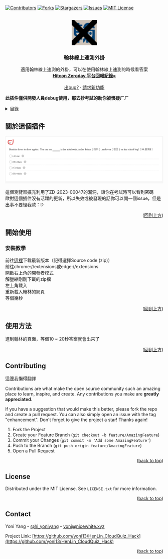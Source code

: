 <!-- Improved compatibility of back to top link: See: https://github.com/othneildrew/Best-README-Template/pull/73 -->
<a name="readme-top"></a>
<!--
*** Thanks for checking out the Best-README-Template. If you have a suggestion
*** that would make this better, please fork the repo and create a pull request
*** or simply open an issue with the tag "enhancement".
*** Don't forget to give the project a star!
*** Thanks again! Now go create something AMAZING! :D
-->



<!-- PROJECT SHIELDS -->
<!--
*** I'm using markdown "reference style" links for readability.
*** Reference links are enclosed in brackets [ ] instead of parentheses ( ).
*** See the bottom of this document for the declaration of the reference variables
*** for contributors-url, forks-url, etc. This is an optional, concise syntax you may use.
*** https://www.markdownguide.org/basic-syntax/#reference-style-links
-->
[![Contributors][contributors-shield]][contributors-url]
[![Forks][forks-shield]][forks-url]
[![Stargazers][stars-shield]][stars-url]
[![Issues][issues-shield]][issues-url]
[![MIT License][license-shield]][license-url]



<!-- PROJECT LOGO -->
<br />
<div align="center">
  <a href="https://github.com/yoni13/HenLin_CloudQuiz_Hack">
    <img src="https://github.com/yoni13/HenLin_CloudQuiz_Hack/blob/main/src/favicon.png" alt="Logo" width="80" height="80">
  </a>

<h3 align="center">翰林線上速測外掛</h3>

  <p align="center">
    適用翰林線上速測的外掛，可以在使用翰林線上速測的時候看答案
    <br />
    <a href="https://zeroday.hitcon.org/vulnerability/ZD-2023-00047"><strong>Hitcon Zeroday 平台回報紀錄»</strong></a>
    <br />
    <br />
    <a href="https://github.com/yoni13/HenLin_CloudQuiz_Hack/issues">出bug?</a>
    ·
    <a href="https://github.com/yoni13/HenLin_CloudQuiz_Hack/issues">請求新功能</a>
  </p>
</div>


<strong>此插件僅供開發人員debug使用，那去抄考試的助你被懷疑ㄏㄏ</strong>


<!-- TABLE OF CONTENTS -->
<details>
  <summary>目錄</summary>
  <ol>
    <li>
      <a href="#關於這個插件">關於這個插件</a>
    </li>
    <li>
      <a href="#開始使用">開始使用</a>
      <ul>
        <li><a href="#安裝教學">安裝教學</a></li>
      </ul>
    </li>
    <li><a href="#使用方法">使用方法</a></li>
    <li><a href="#contributing">編輯</a></li>
    <li><a href="#license">授權條款</a></li>
    <li><a href="#contact">聯繫</a></li>
  </ol>
</details>



<!-- ABOUT THE PROJECT -->
## 關於這個插件

![螢幕截圖](https://raw.githubusercontent.com/yoni13/HenLin_CloudQuiz_Hack/main/received_1008823053694124.webp)

這個瀏覽器擴充利用了ZD-2023-00047的漏洞，讓你在考試時可以看到密碼  
歐對這個插件沒有活躍的更新，所以失效或被發現的話你可以開一個issue，但是出事不要怪我歐：D

<p align="right">(<a href="#readme-top">回到上方</a>)</p>

<!-- GETTING STARTED -->
## 開始使用
  
### 安裝教學

前往[這裡](https://github.com/yoni13/HenLin_CloudQuiz_Hack/releases)下載最新版本（記得選擇Source code
(zip)）  
前往chrome://extensions或edge://extensions  
開啟右上角的開發者模式  
解壓縮剛剛下載的zip檔  
左上角載入  
重新載入翰林的網頁  
等個幾秒

<p align="right">(<a href="#readme-top">回到上方</a>)</p>



<!-- USAGE EXAMPLES -->
## 使用方法

進到翰林的頁面，等個10 ~ 20秒答案就會出來了

<p align="right">(<a href="#readme-top">回到上方</a>)</p>


<!-- CONTRIBUTING -->
## Contributing  
這邊我懶得翻譯  

Contributions are what make the open source community such an amazing place to learn, inspire, and create. Any contributions you make are **greatly appreciated**.

If you have a suggestion that would make this better, please fork the repo and create a pull request. You can also simply open an issue with the tag "enhancement".
Don't forget to give the project a star! Thanks again!

1. Fork the Project
2. Create your Feature Branch (`git checkout -b feature/AmazingFeature`)
3. Commit your Changes (`git commit -m 'Add some AmazingFeature'`)
4. Push to the Branch (`git push origin feature/AmazingFeature`)
5. Open a Pull Request

<p align="right">(<a href="#readme-top">back to top</a>)</p>



<!-- LICENSE -->
## License

Distributed under the MIT License. See `LICENSE.txt` for more information.

<p align="right">(<a href="#readme-top">back to top</a>)</p>



<!-- CONTACT -->
## Contact

Yoni Yang - [@hi_yoniyang](https://twitter.com/hi_yoniyang) - yoni@nicewhite.xyz

Project Link: [https://github.com/yoni13/HenLin_CloudQuiz_Hack](https://github.com/yoni13/HenLin_CloudQuiz_Hack)

<p align="right">(<a href="#readme-top">back to top</a>)</p>



<!-- MARKDOWN LINKS & IMAGES -->
<!-- https://www.markdownguide.org/basic-syntax/#reference-style-links -->
[contributors-shield]: https://img.shields.io/github/contributors/yoni13/HenLin_CloudQuiz_Hack.svg?style=for-the-badge
[contributors-url]: https://github.com/yoni13/HenLin_CloudQuiz_Hack/graphs/contributors
[forks-shield]: https://img.shields.io/github/forks/yoni13/HenLin_CloudQuiz_Hack.svg?style=for-the-badge
[forks-url]: https://github.com/yoni13/HenLin_CloudQuiz_Hack/network/members
[stars-shield]: https://img.shields.io/github/stars/yoni13/HenLin_CloudQuiz_Hack.svg?style=for-the-badge
[stars-url]: https://github.com/yoni13/HenLin_CloudQuiz_Hack/stargazers
[issues-shield]: https://img.shields.io/github/issues/yoni13/HenLin_CloudQuiz_Hack.svg?style=for-the-badge
[issues-url]: https://github.com/yoni13/HenLin_CloudQuiz_Hack/issues
[license-shield]: https://img.shields.io/github/license/yoni13/HenLin_CloudQuiz_Hack.svg?style=for-the-badge
[license-url]: https://github.com/yoni13/HenLin_CloudQuiz_Hack/blob/master/LICENSE.txt
[product-screenshot]: images/screenshot.png
